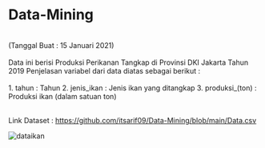 # Data-Mining

<br> (Tanggal Buat : 15 Januari 2021)</br>
<br> Data ini berisi Produksi Perikanan Tangkap di Provinsi DKI Jakarta Tahun 2019 Penjelasan variabel dari data diatas sebagai berikut : </br>
<br> 1. tahun : Tahun 2. jenis_ikan : Jenis ikan yang ditangkap 3. produksi_(ton) : Produksi ikan (dalam satuan ton)</br>

<br>Link Dataset : https://github.com/itsarif09/Data-Mining/blob/main/Data.csv</br>


![dataikan](https://user-images.githubusercontent.com/98259374/158728998-ed37966b-8011-4baa-a388-27c286aef732.png)
